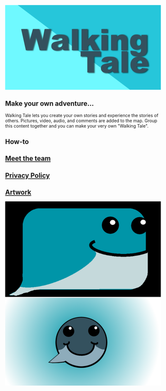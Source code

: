 <img src="images\feature1.PNG" alt="hi" class="inline"/>

## Make your own adventure...

Walking Tale lets you create your own stories and experience the stories of others. Pictures, video, audio, and comments are added to the map. Group this content together and you can make your very own "Walking Tale". 


## How-to

## [Meet the team](team.md)

## [Privacy Policy](privacy_policy.md)

## [Artwork](art.md)

<img src="images\new_whale.PNG">

<img src="images\whalefront2xcf.png">
